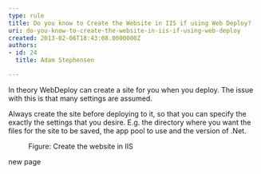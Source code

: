 ```yaml
---
type: rule
title: Do you know to Create the Website in IIS if using Web Deploy?
uri: do-you-know-to-create-the-website-in-iis-if-using-web-deploy
created: 2013-02-06T18:43:08.0000000Z
authors:
- id: 24
  title: Adam Stephensen

---
```


 
In theory WebDeploy can create a site for you when you deploy. The issue with this is that many settings are assumed.
 
Always create the site before deploying to it, so that you can specify the exactly the settings that you desire. E.g. the directory where you want the files for the site to be saved, the app pool to use and the version of .Net.
<dl class="image"><dt><img src="/TFS/Rules-to-Better-Continuous-Deployment/Pages/Create-the-Website-in-IIS.aspx?ControlMode=Edit&amp;DisplayMode=Design" alt=""></dt><dd>Figure&#58; Create the website in IIS</dd></dl>new page

